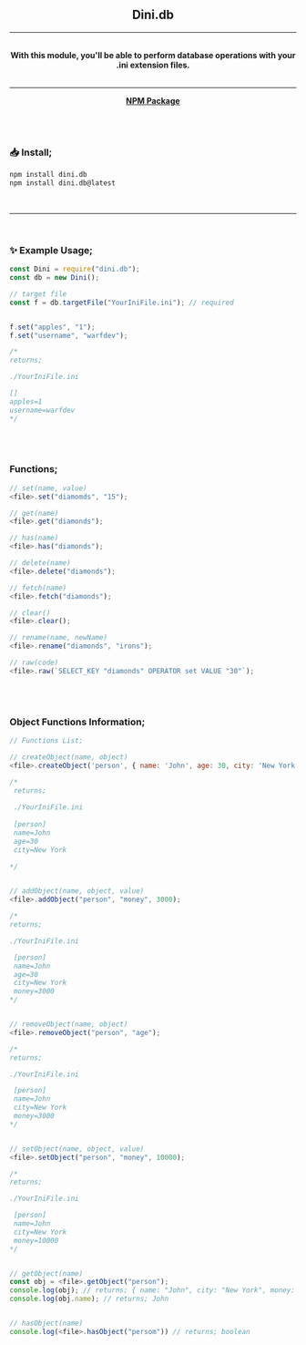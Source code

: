 <center>

## Dini.db

</center>


---

<br/>

<div align="center">
  <b>With this module, you'll be able to perform database operations with your .ini extension files.</b>
</div>

<br/>

---

<div align = "center">

**[ NPM Package ](https://www.npmjs.com/package/dini.db)**

</div>

<br/>
<br/>

### 📥 Install;
```sh
npm install dini.db
npm install dini.db@latest
```

<br/>

---

<br/>

### ✨️ Example Usage;
```js
const Dini = require("dini.db");
const db = new Dini();

// target file
const f = db.targetFile("YourIniFile.ini"); // required


f.set("apples", "1");
f.set("username", "warfdev");

/*
returns;

./YourIniFile.ini

[]
apples=1
username=warfdev
*/


```

<br/>

<br/>

### Functions;
```js
// set(name, value)
<file>.set("diamomds", "15");

// get(name)
<file>.get("diamonds");

// has(name)
<file>.has("diamonds");

// delete(name)
<file>.delete("diamonds");

// fetch(name)
<file>.fetch("diamonds");

// clear()
<file>.clear();

// rename(name, newName)
<file>.rename("diamonds", "irons");

// raw(code)
<file>.raw(`SELECT_KEY "diamonds" OPERATOR set VALUE "30"`);
```

<br/>

<br/>

### Object Functions Information;
```js
// Functions List;

// createObject(name, object)
<file>.createObject('person', { name: 'John', age: 30, city: 'New York' });

/*
 returns;
 
 ./YourIniFile.ini
 
 [person]
 name=John
 age=30
 city=New York
 
*/


// addObject(name, object, value)
<file>.addObject("person", "money", 3000);

/*
returns;

./YourIniFile.ini

 [person]
 name=John
 age=30
 city=New York
 money=3000
*/


// removeObject(name, object)
<file>.removeObject("person", "age");

/*
returns;

./YourIniFile.ini

 [person]
 name=John
 city=New York
 money=3000
*/


// setObject(name, object, value)
<file>.setObject("person", "money", 10000);

/*
returns;

./YourIniFile.ini

 [person]
 name=John
 city=New York
 money=10000
*/


// getObject(name)
const obj = <file>.getObject("person");
console.log(obj); // returns; { name: "John", city: "New York", money: 10000 }
console.log(obj.name); // returns; John


// hasObject(name)
console.log(<file>.hasObject("persom")) // returns; boolean
```